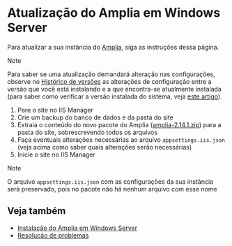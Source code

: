 ﻿# Atualização do Amplia em Windows Server

Para atualizar a sua instância do [Amplia](../../index.md), siga as instruções dessa página.

> [!NOTE]
> Para saber se uma atualização demandará alteração nas configurações, observe no [Histórico de versões](../../changelog.md) as alterações
> de configuração entre a versão que você está instalando e a que encontra-se atualmente instalada (para saber como verificar a versão instalada
> do sistema, veja [este artigo](../check-version.md)).

1. Pare o site no IIS Manager
1. Crie um backup do banco de dados e da pasta do site
1. Extraia o conteúdo do novo pacote do Amplia ([amplia-2.14.1.zip](https://cdn.lacunasoftware.com/amplia/amplia-2.14.1.zip)) para a pasta do site, sobrescrevendo todos os arquivos
1. Faça eventuais alterações necessárias ao arquivo `appsettings.iis.json` (veja acima como saber quais alterações serão necessárias)
1. Inicie o site no IIS Manager

> [!NOTE]
> O arquivo `appsettings.iis.json` com as configurações da sua instância será preservado, pois no pacote não há nenhum arquivo com esse nome

## Veja também

* [Instalação do Amplia em Windows Server](install.md)
* [Resolução de problemas](../troubleshoot/index.md)
